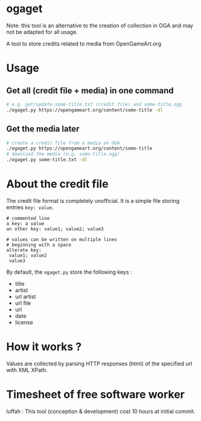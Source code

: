 # ogaget
Note: this tool is an alternative to the creation of collection in OGA and may not be adapted for all usage.

A tool to store credits related to media from OpenGameArt.org

# Usage
## Get all (credit file + media) in one command
```sh
# e.g. get/update some-title.txt (credit file) and some-title.ogg
./ogaget.py https://opengameart.org/content/some-title -dl
```
## Get the media later
```sh
# create a credit file from a media on OGA
./ogaget.py https://opengameart.org/content/some-title
# download the media (e.g. some-title.ogg)
./ogaget.py some-title.txt -dl
```


# About the credit file
The credit file format is completely unofficial.
It is a simple file storing entries `key: value`.

```
# commented line
a key: a value
an other key: value1; value2; value3

# values can be written on multiple lines
# beginning with a space
alterate key:
 value1; value2
 value3
```

By default, the `ogaget.py` store the following keys :
* title
* artist
* url artist
* url file
* url
* date
* license

# How it works ?
Values are collected by parsing HTTP responses (html) of the specified url with XML XPath.

# Timesheet of free software worker
luffah : This tool (conception & development) cost 10 hours at initial commit.
